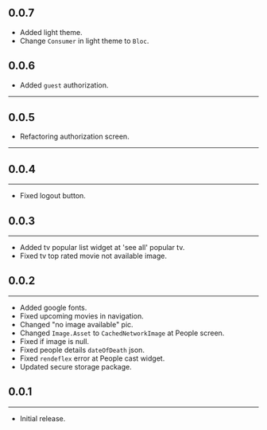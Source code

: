 ## 0.0.7

- Added light theme.
- Change `Consumer` in light theme to `Bloc`.

## 0.0.6

- Added `guest` authorization.

---

## 0.0.5

- Refactoring authorization screen.

---

## 0.0.4

---

- Fixed logout button.

## 0.0.3

---

- Added tv popular list widget at 'see all' popular tv.
- Fixed tv top rated movie not available image.

## 0.0.2

---

- Added google fonts.
- Fixed upcoming movies in navigation.
- Changed "no image available" pic.
- Changed `Image.Asset` to `CachedNetworkImage` at People screen.
- Fixed if image is null.
- Fixed people details `dateOfDeath` json.
- Fixed `rendeflex` error at People cast widget.
- Updated secure storage package.

## 0.0.1

---

- Initial release.
